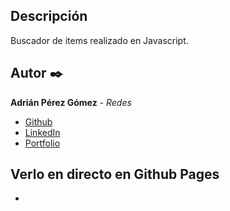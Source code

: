 ## Descripción

Buscador de items realizado en Javascript.

## Autor ✒️
**Adrián Pérez Gómez** - *Redes*

* [Github](https://github.com/adrianpg10)
* [LinkedIn](https://www.linkedin.com/in/adrian-perez-gomez/)
* [Portfolio]()


## Verlo en directo en Github Pages

* []()

